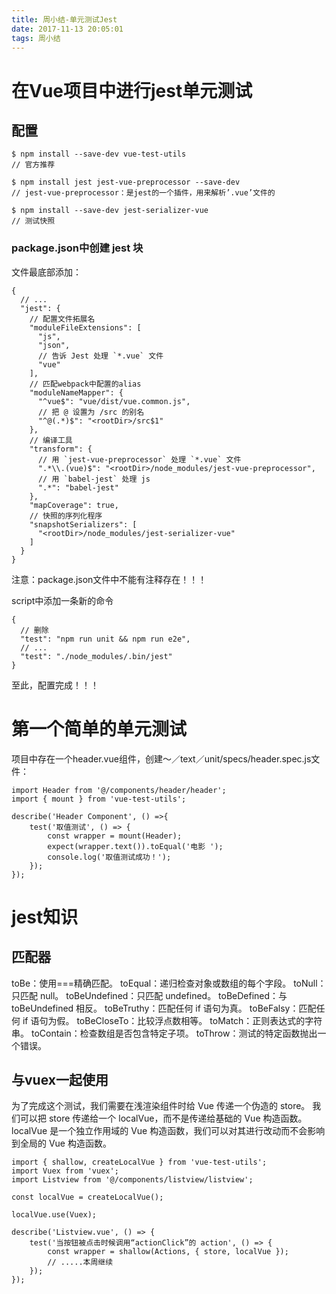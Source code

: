 ```yaml
---
title: 周小结-单元测试Jest
date: 2017-11-13 20:05:01
tags: 周小结
---
```

# 在Vue项目中进行jest单元测试
## 配置
```
$ npm install --save-dev vue-test-utils
// 官方推荐

$ npm install jest jest-vue-preprocessor --save-dev
// jest-vue-preprocessor：是jest的一个插件，用来解析’.vue’文件的

$ npm install --save-dev jest-serializer-vue
// 测试快照

```
<!-- more -->
### package.json中创建 jest 块
文件最底部添加：
```
{
  // ...
  "jest": {
    // 配置文件拓展名
    "moduleFileExtensions": [
      "js",
      "json",
      // 告诉 Jest 处理 `*.vue` 文件
      "vue"
    ],
    // 匹配webpack中配置的alias
    "moduleNameMapper": {
      "^vue$": "vue/dist/vue.common.js",
      // 把 @ 设置为 /src 的别名
      "^@(.*)$": "<rootDir>/src$1"
    },
    // 编译工具
    "transform": {
      // 用 `jest-vue-preprocessor` 处理 `*.vue` 文件
      ".*\\.(vue)$": "<rootDir>/node_modules/jest-vue-preprocessor",
      // 用 `babel-jest` 处理 js
      ".*": "babel-jest"
    },
    "mapCoverage": true,
    // 快照的序列化程序
    "snapshotSerializers": [
      "<rootDir>/node_modules/jest-serializer-vue"
    ]
  }
}
```
注意：package.json文件中不能有注释存在！！！

script中添加一条新的命令
```
{
  // 删除
  "test": "npm run unit && npm run e2e",
  // ...
  "test": "./node_modules/.bin/jest"
}
```
至此，配置完成！！！

# 第一个简单的单元测试
项目中存在一个header.vue组件，创建～／text／unit/specs/header.spec.js文件：
```
import Header from '@/components/header/header';
import { mount } from 'vue-test-utils';

describe('Header Component', () =>{
    test('取值测试', () => {
        const wrapper = mount(Header);
        expect(wrapper.text()).toEqual('电影 ');
        console.log('取值测试成功！');
    });
});
```

# jest知识
## 匹配器
toBe：使用===精确匹配。
toEqual：递归检查对象或数组的每个字段。
toNull：只匹配 null。
toBeUndefined：只匹配 undefined。
toBeDefined：与 toBeUndefined 相反。
toBeTruthy：匹配任何 if 语句为真。
toBeFalsy：匹配任何 if 语句为假。
toBeCloseTo：比较浮点数相等。
toMatch：正则表达式的字符串。
toContain：检查数组是否包含特定子项。
toThrow：测试的特定函数抛出一个错误。

## 与vuex一起使用
为了完成这个测试，我们需要在浅渲染组件时给 Vue 传递一个伪造的 store。
我们可以把 store 传递给一个 localVue，而不是传递给基础的 Vue 构造函数。
localVue 是一个独立作用域的 Vue 构造函数，我们可以对其进行改动而不会影响到全局的 Vue 构造函数。
```
import { shallow, createLocalVue } from 'vue-test-utils';
import Vuex from 'vuex';
import Listview from '@/components/listview/listview';

const localVue = createLocalVue();

localVue.use(Vuex);

describe('Listview.vue', () => {
    test('当按钮被点击时候调用“actionClick”的 action', () => {
        const wrapper = shallow(Actions, { store, localVue });
        // .....本周继续
    });
});
```



